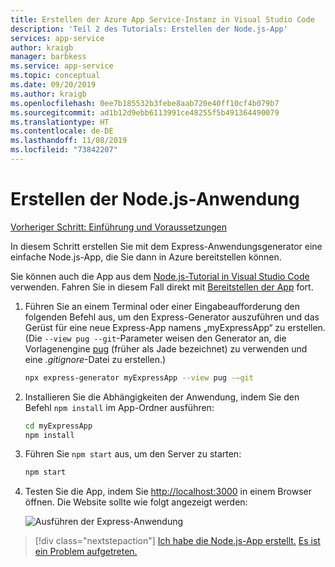 ```yaml
---
title: Erstellen der Azure App Service-Instanz in Visual Studio Code
description: 'Teil 2 des Tutorials: Erstellen der Node.js-App'
services: app-service
author: kraigb
manager: barbkess
ms.service: app-service
ms.topic: conceptual
ms.date: 09/20/2019
ms.author: kraigb
ms.openlocfilehash: 0ee7b185532b3febe8aab720e40ff10cf4b079b7
ms.sourcegitcommit: ad1b12d9ebb6113991ce48255f5b491364490079
ms.translationtype: HT
ms.contentlocale: de-DE
ms.lasthandoff: 11/08/2019
ms.locfileid: "73842207"
---
```

# <a name="create-your-nodejs-application"></a>Erstellen der Node.js-Anwendung

[Vorheriger Schritt: Einführung und Voraussetzungen](tutorial-vscode-azure-app-service-node-01.md)

In diesem Schritt erstellen Sie mit dem Express-Anwendungsgenerator eine einfache Node.js-App, die Sie dann in Azure bereitstellen können.

Sie können auch die App aus dem [Node.js-Tutorial in Visual Studio Code](https://code.visualstudio.com/docs/nodejs/nodejs-tutorial) verwenden. Fahren Sie in diesem Fall direkt mit [Bereitstellen der App](tutorial-vscode-azure-app-service-node-03.md) fort.

1. Führen Sie an einem Terminal oder einer Eingabeaufforderung den folgenden Befehl aus, um den Express-Generator auszuführen und das Gerüst für eine neue Express-App namens „myExpressApp“ zu erstellen. (Die `--view pug --git`-Parameter weisen den Generator an, die Vorlagenengine [pug](https://pugjs.org/api/getting-started.html) (früher als Jade bezeichnet) zu verwenden und eine *.gitignore*-Datei zu erstellen.)

    ```bash
    npx express-generator myExpressApp --view pug -–git
    ```

1. Installieren Sie die Abhängigkeiten der Anwendung, indem Sie den Befehl `npm install` im App-Ordner ausführen:

    ```bash
    cd myExpressApp
    npm install
    ```

1. Führen Sie `npm start` aus, um den Server zu starten:

    ```bash
    npm start
    ```

1. Testen Sie die App, indem Sie [http://localhost:3000](http://localhost:3000) in einem Browser öffnen. Die Website sollte wie folgt angezeigt werden:

    ![Ausführen der Express-Anwendung](media/deploy-azure/express.png)

> [!div class="nextstepaction"]
> [Ich habe die Node.js-App erstellt.](tutorial-vscode-azure-app-service-node-03.md) [Es ist ein Problem aufgetreten.](https://www.research.net/r/PWZWZ52?tutorial=node-deployment-azureappservice&step=create-app)
